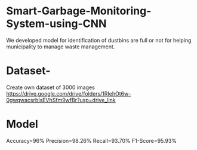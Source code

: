 # Smart-Garbage-Monitoring-System-using-CNN
We developed model for identification of dustbins are full or not for helping municipality to manage waste management.

# Dataset-
Create own dataset of 3000 images
https://drive.google.com/drive/folders/1RIehOt6w-0gwqwacsrbIsEVhSfm9wfBr?usp=drive_link

# Model
Accuracy=96%
Precision=98.26%
Recall=93.70%
F1-Score=95.93%

